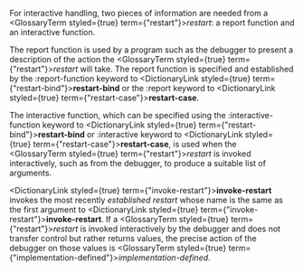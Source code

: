  



For interactive handling, two pieces of information are needed from a <GlossaryTerm styled={true} term={"restart"}><i>restart</i></GlossaryTerm>: a report function and an interactive function. 



The report function is used by a program such as the debugger to present a description of the action the <GlossaryTerm styled={true} term={"restart"}><i>restart</i></GlossaryTerm> will take. The report function is specified and established by the :report-function keyword to <DictionaryLink styled={true} term={"restart-bind"}><b>restart-bind</b></DictionaryLink> or the :report keyword to <DictionaryLink styled={true} term={"restart-case"}><b>restart-case</b></DictionaryLink>. 



The interactive function, which can be specified using the :interactive-function keyword to <DictionaryLink styled={true} term={"restart-bind"}><b>restart-bind</b></DictionaryLink> or :interactive keyword to <DictionaryLink styled={true} term={"restart-case"}><b>restart-case</b></DictionaryLink>, is used when the <GlossaryTerm styled={true} term={"restart"}><i>restart</i></GlossaryTerm> is invoked interactively, such as from the debugger, to produce a suitable list of arguments. 



<DictionaryLink styled={true} term={"invoke-restart"}><b>invoke-restart</b></DictionaryLink> invokes the most recently *established restart* whose name is the same as the first argument to <DictionaryLink styled={true} term={"invoke-restart"}><b>invoke-restart</b></DictionaryLink>. If a <GlossaryTerm styled={true} term={"restart"}><i>restart</i></GlossaryTerm> is invoked interactively by the debugger and does not transfer control but rather returns values, the precise action of the debugger on those values is <GlossaryTerm styled={true} term={"implementation-defined"}><i>implementation-defined</i></GlossaryTerm>. 



